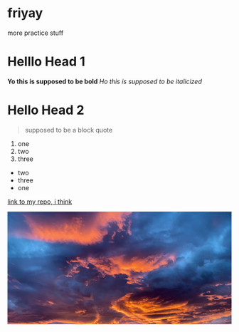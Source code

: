 # friyay
more practice stuff
# Helllo Head 1 
**Yo this is supposed to be bold**
*Ho this is supposed to be italicized*
# Hello Head 2
> supposed to be a block quote 
1. one
2. two
3. three

- two
- three
- one 

[link to my repo, i think](https://github.com/DanielleMatthews/friyay.git) 

![image of sunset](crazysun.jpg)